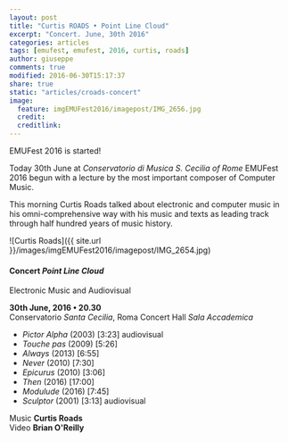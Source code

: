 ```yaml
---
layout: post
title: "Curtis ROADS • Point Line Cloud"
excerpt: "Concert. June, 30th 2016"
categories: articles
tags: [emufest, emufest, 2016, curtis, roads]
author: giuseppe
comments: true
modified: 2016-06-30T15:17:37
share: true
static: "articles/croads-concert"
image:
  feature: imgEMUFest2016/imagepost/IMG_2656.jpg
  credit:
  creditlink:
---
```


EMUFest 2016 is started!

Today 30th June at *Conservatorio di Musica S. Cecilia of Rome* EMUFest 2016 begun with a lecture by the most important composer of Computer Music.

This morning Curtis Roads talked about electronic and computer music in his omni-comprehensive way with his music and texts as leading track through half hundred years of music history.

![Curtis Roads]({{ site.url }}/images/imgEMUFest2016/imagepost/IMG_2654.jpg)

#### Concert *Point Line Cloud*    
Electronic Music and Audiovisual

**30th June, 2016 • 20.30**    
Conservatorio *Santa Cecilia*, Roma
Concert Hall *Sala Accademica*

- *Pictor Alpha* (2003) [3:23] audiovisual
- *Touche pas* (2009) [5:26]
- *Always* (2013) [6:55]
- *Never* (2010) [7:30]
- *Epicurus* (2010) [3:06]
- *Then* (2016) [17:00]
- *Modulude* (2016) [7:45]
- *Sculptor* (2001) [3:13] audiovisual

Music **Curtis Roads**    
Video **Brian O'Reilly**
